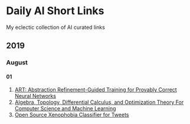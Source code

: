 # Daily AI Short Links

My eclectic collection of AI curated links

## 2019

### August

#### 01

1. [ART: Abstraction Refinement-Guided Training for Provably Correct Neural Networks](https://arxiv.org/abs/1907.10662)
2. [Algebra, Topology, Differential Calculus, and Optimization Theory For Computer Science and Machine Learning](http://www.cis.upenn.edu/~jean/math-basics.pdf)
3. [Open Source Xenophobia Classifier for Tweets](https://medium.com/sculpt/xenophobic-tweets-78a9b316635)